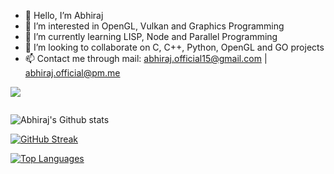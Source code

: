 - 👋 Hello, I’m Abhiraj
- 👀 I’m interested in OpenGL, Vulkan and Graphics Programming
- 🌱 I’m currently learning LISP, Node and Parallel Programming
- 💞️ I’m looking to collaborate on C, C++, Python, OpenGL and GO projects
- 📫 Contact me through mail: abhiraj.official15@gmail.com | abhiraj.official@pm.me


![](https://komarev.com/ghpvc/?username=abhiraj2&style=flat-square)

<img alt="" src="https://github-profile-summary-cards.vercel.app/api/cards/profile-details?username=abhiraj2&theme=github_dark" />

![Abhiraj's Github stats](https://github-readme-stats.vercel.app/api?username=abhiraj2&count_private=true&theme=highcontrast)

[![GitHub Streak](https://github-readme-streak-stats.herokuapp.com?user=abhiraj2&theme=dark&date_format=M%20j%5B%2C%20Y%5D&background=050314)](https://git.io/streak-stats)

[![Top Languages](https://github-readme-stats.vercel.app/api/top-langs/?username=abhiraj2&layout=compact&show_icons=true&theme=dark)](https://github.com/DenverCoder1/github-readme-streak-stats)

<img alt="" src="https://activity-graph.herokuapp.com/graph?username=abhiraj2&theme=github">
